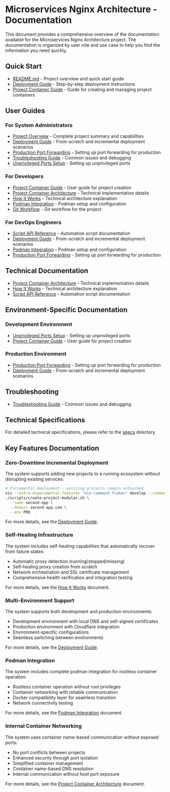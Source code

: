 # Microservices Nginx Architecture - Documentation

This document provides a comprehensive overview of the documentation available for the Microservices Nginx Architecture project. The documentation is organized by user role and use case to help you find the information you need quickly.

## Quick Start

- [README.md](../README.md) - Project overview and quick start guide
- [Deployment Guide](deployment-guide.md) - Step-by-step deployment instructions
- [Project Container Guide](project-container-guide.md) - Guide for creating and managing project containers

## User Guides

### For System Administrators

- [Project Overview](project-overview.md) - Complete project summary and capabilities
- [Deployment Guide](deployment-guide.md) - From-scratch and incremental deployment scenarios
- [Production Port Forwarding](production-port-forwarding.md) - Setting up port forwarding for production
- [Troubleshooting Guide](troubleshooting-guide.md) - Common issues and debugging
- [Unprivileged Ports Setup](unprivileged-ports-setup.md) - Setting up unprivileged ports

### For Developers

- [Project Container Guide](project-container-guide.md) - User guide for project creation
- [Project Container Architecture](project-container-architecture.md) - Technical implementation details
- [How It Works](how-it-works.md) - Technical architecture explanation
- [Podman Integration](podman-integration.md) - Podman setup and configuration
- [Git Workflow](git-workflow.md) - Git workflow for the project

### For DevOps Engineers

- [Script API Reference](script-api-reference.md) - Automation script documentation
- [Deployment Guide](deployment-guide.md) - From-scratch and incremental deployment scenarios
- [Podman Integration](podman-integration.md) - Podman setup and configuration
- [Production Port Forwarding](production-port-forwarding.md) - Setting up port forwarding for production

## Technical Documentation

- [Project Container Architecture](project-container-architecture.md) - Technical implementation details
- [How It Works](how-it-works.md) - Technical architecture explanation
- [Script API Reference](script-api-reference.md) - Automation script documentation

## Environment-Specific Documentation

### Development Environment

- [Unprivileged Ports Setup](unprivileged-ports-setup.md) - Setting up unprivileged ports
- [Project Container Guide](project-container-guide.md) - User guide for project creation

### Production Environment

- [Production Port Forwarding](production-port-forwarding.md) - Setting up port forwarding for production
- [Deployment Guide](deployment-guide.md) - From-scratch and incremental deployment scenarios

## Troubleshooting

- [Troubleshooting Guide](troubleshooting-guide.md) - Common issues and debugging

## Technical Specifications

For detailed technical specifications, please refer to the [specs](../specs/SPECS.md) directory.

## Key Features Documentation

### Zero-Downtime Incremental Deployment

The system supports adding new projects to a running ecosystem without disrupting existing services:

```bash
# Incremental deployment - existing projects remain untouched
nix --extra-experimental-features "nix-command flakes" develop --command \
./scripts/create-project-modular.sh \
  --name second-app \
  --domain second-app.com \
  --env PRO
```

For more details, see the [Deployment Guide](deployment-guide.md).

### Self-Healing Infrastructure

The system includes self-healing capabilities that automatically recover from failure states:

- Automatic proxy detection (running/stopped/missing)
- Self-healing proxy creation from scratch
- Network orchestration and SSL certificate management
- Comprehensive health verification and integration testing

For more details, see the [How It Works](how-it-works.md) document.

### Multi-Environment Support

The system supports both development and production environments:

- Development environment with local DNS and self-signed certificates
- Production environment with Cloudflare integration
- Environment-specific configurations
- Seamless switching between environments

For more details, see the [Deployment Guide](deployment-guide.md).

### Podman Integration

The system includes complete podman integration for rootless container operation:

- Rootless container operation without root privileges
- Container networking with reliable communication
- Docker compatibility layer for seamless transition
- Network connectivity testing

For more details, see the [Podman Integration](podman-integration.md) document.

### Internal Container Networking

The system uses container name-based communication without exposed ports:

- No port conflicts between projects
- Enhanced security through port isolation
- Simplified container management
- Container name-based DNS resolution
- Internal communication without host port exposure

For more details, see the [Project Container Architecture](project-container-architecture.md) document. 